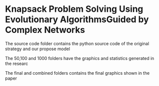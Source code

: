 # Knapsack Problem Solving Using Evolutionary AlgorithmsGuided by Complex Networks

The source code folder contains the python source code of the original strategy and our propose model

The 50,100 and 1000 folders have the graphics and statistics generated in the researc

The final and combined folders contains the final graphics shown in the paper